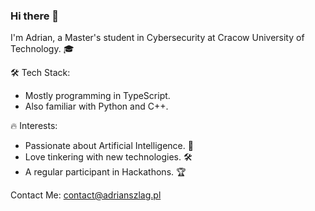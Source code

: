 ### Hi there 👋
I'm Adrian, a Master's student in Cybersecurity at Cracow University of Technology. 🎓

🛠 Tech Stack:

* Mostly programming in TypeScript.
* Also familiar with Python and C++.

🔥 Interests:

* Passionate about Artificial Intelligence. 🤖
* Love tinkering with new technologies. 🛠
* A regular participant in Hackathons. 🏆

Contact Me: [contact@adrianszlag.pl](mailto:contact@adrianszlag.pl) 
